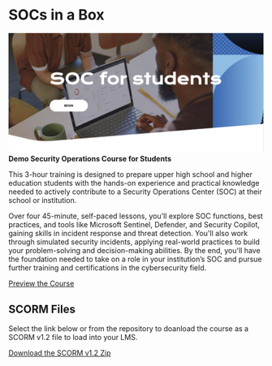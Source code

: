 # SOCs in a Box
![Alt text](/hero.png?raw=true "Title")
**Demo Security Operations Course for Students**

This 3-hour training is designed to prepare upper high school and higher education students with the hands-on experience and practical knowledge needed to actively contribute to a Security Operations Center (SOC) at their school or institution.

Over four 45-minute, self-paced lessons, you'll explore SOC functions, best practices, and tools like Microsoft Sentinel, Defender, and Security Copilot, gaining skills in incident response and threat detection. You'll also work through simulated security incidents, applying real-world practices to build your problem-solving and decision-making abilities. By the end, you'll have the foundation needed to take on a role in your institution’s SOC and pursue further training and certifications in the cybersecurity field.

[Preview the Course](https://sburt1.github.io/socsinabox/content/#/)

## SCORM Files
Select the link below or from the repository to doanload the course as a SCORM v1.2 file to load into your LMS.

[Download the SCORM v1.2 Zip](https://github.com/sburt1/socsinabox/raw/refs/heads/main/SOCs-in-a-Box-SCORM.zip)
